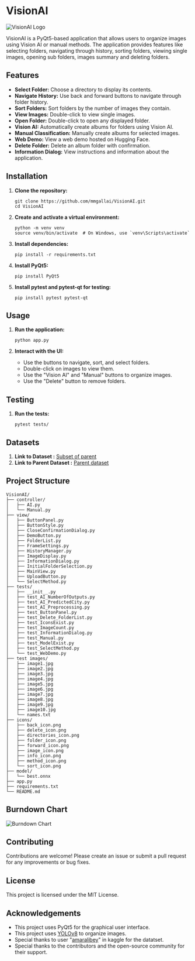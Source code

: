 # VisionAI

![VisionAI Logo](https://i.ibb.co/sq5J35B/Screenshot-2024-06-12-094922.png)

VisionAI is a PyQt5-based application that allows users to organize images using Vision AI or manual methods. The application provides features like selecting folders, navigating through history, sorting folders, viewing single images, opening sub folders, images summary and deleting folders.

## Features

- **Select Folder:** Choose a directory to display its contents.
- **Navigate History:** Use back and forward buttons to navigate through folder history.
- **Sort Folders:** Sort folders by the number of images they contain.
- **View Images:** Double-click to view single images.
- **Open Folder:** Double-click to open any displayed folder.
- **Vision AI:** Automatically create albums for folders using Vision AI.
- **Manual Classification:** Manually create albums for selected images.
- **Web Demo:** View a web demo hosted on Hugging Face.
- **Delete Folder:** Delete an album folder with confirmation.
- **Information Dialog:** View instructions and information about the application.

## Installation

1. **Clone the repository:**
   ```
   git clone https://github.com/mmgallai/VisionAI.git
   cd VisionAI
   ```

2. **Create and activate a virtual environment:**
   ```
   python -m venv venv
   source venv/bin/activate  # On Windows, use `venv\Scripts\activate`
   ```

3. **Install dependencies:**
   ```
   pip install -r requirements.txt
   ```

4. **Install PyQt5:**
   ```
   pip install PyQt5
   ```

5. **Install pytest and pytest-qt for testing:**
   ```
   pip install pytest pytest-qt
   ```

## Usage

1. **Run the application:**
   ```
   python app.py
   ```

2. **Interact with the UI:**
   - Use the buttons to navigate, sort, and select folders.
   - Double-click on images to view them.
   - Use the "Vision AI" and "Manual" buttons to organize images.
   - Use the "Delete" button to remove folders.

## Testing

1. **Run the tests:**
   ```
   pytest tests/
   ```

## Datasets
1. **Link to Dataset :** [Subset of parent](https://drive.google.com/drive/folders/1Drk4mrMexkMgB0lk4JvJPYrQYq1OvzFL)
2. **Link to Parent Dataset :** [Parent dataset](https://www.kaggle.com/datasets/amaralibey/gsv-cities/data)
   
## Project Structure

```
VisionAI/
├── controller/
│   ├── AI.py
│   └── Manual.py
├── view/
│   ├── ButtonPanel.py
│   ├── ButtonStyle.py
│   ├── CloseConfirmationDialog.py
│   ├── DemoButton.py
│   ├── FolderList.py
│   ├── FrameSettings.py
│   ├── HistoryManager.py
│   ├── ImageDisplay.py
│   ├── InformationDialog.py
│   ├── InitialFolderSelection.py
│   ├── MainView.py
│   ├── UploadButton.py
│   └── SelectMethod.py
├── tests/
│   ├── __init__.py
│   ├── test_AI_NumberOfOutputs.py
│   ├── test_AI_PredictedCity.py
│   ├── test_AI_Preprocessing.py
│   ├── test_ButtonPanel.py
│   ├── test_Delete_FolderList.py
│   ├── test_IconsExist.py
│   ├── test_ImageCount.py
│   ├── test_InformationDialog.py
│   ├── test_Manual.py
│   ├── test_ModelExist.py
│   ├── test_SelectMethod.py
│   └── test_WebDemo.py
├── test images/
│   ├── image1.jpg
│   ├── image2.jpg
│   ├── image3.jpg
│   ├── image4.jpg
│   ├── image5.jpg
│   ├── image6.jpg
│   ├── image7.jpg
│   ├── image8.jpg
│   ├── image9.jpg
│   ├── image10.jpg
│   └── names.txt
├── icons/
│   ├── back_icon.png
│   ├── delete_icon.png
│   ├── directories_icon.png
│   ├── folder_icon.png
│   ├── forward_icon.png
│   ├── image_icon.png
│   ├── info_icon.png
│   ├── method_icon.png
│   └── sort_icon.png
├── model/
│   └── best.onnx
├── app.py
├── requirements.txt
└── README.md

```

## Burndown Chart
![Burndown Chart](https://i.ibb.co/9TLgm7g/Sprint-burndown.png)

## Contributing

Contributions are welcome! Please create an issue or submit a pull request for any improvements or bug fixes.

## License

This project is licensed under the MIT License.

## Acknowledgements

- This project uses PyQt5 for the graphical user interface.
- This project uses [YOLOv8](https://github.com/ultralytics/ultralytics) to organize images.
- Special thanks to user "[amaralibey](https://www.kaggle.com/amaralibey)" in kaggle for the datatset.
- Special thanks to the contributors and the open-source community for their support.

